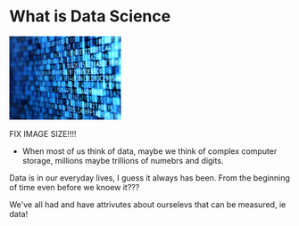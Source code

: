 # **What is Data Science**

<img src="images/data.jpg" width="200" height="150"/>

FIX IMAGE SIZE!!!!


* When most of us think of data, maybe we think of complex computer storage, millions maybe trillions of numebrs and digits. 

Data is in our everyday lives, I guess it always has been. 
From the beginning of time even before we knoew it??? 

We've all had and have attrivutes about ourselevs that can be measured, ie data! 